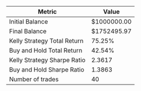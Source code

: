 | Metric | Value |
| --- | --- |
| Initial Balance | $1000000.00 |
| Final Balance | $1752495.97 |
| Kelly Strategy Total Return | 75.25% |
| Buy and Hold Total Return | 42.54% |
| Kelly Strategy Sharpe Ratio | 2.3617 |
| Buy and Hold Sharpe Ratio | 1.3863 |
| Number of trades | 40 |
